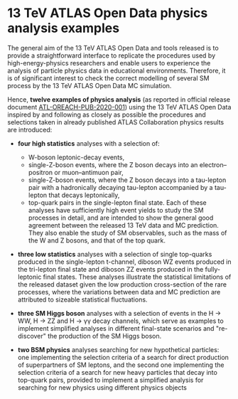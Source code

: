 # 13 TeV ATLAS Open Data physics analysis examples

The general aim of the 13 TeV ATLAS Open Data and tools released is to provide a straightforward interface to replicate the procedures used by high-energy-physics researchers and enable users to experience the analysis of particle physics data in educational environments. Therefore, it is of significant interest to check the correct modelling of several SM process by the 13 TeV ATLAS Open Data MC simulation.


Hence, **twelve examples of physics analysis** (as reported in official release document [ATL-OREACH-PUB-2020-001](https://cds.cern.ch/record/2707171)) using the 13 TeV ATLAS Open Data inspired by and following as closely as possible the procedures and selections taken in already published ATLAS Collaboration physics results are introduced:

+ **four high statistics** analyses with a selection of:
  * W-boson leptonic-decay events,
  * single-Z-boson events, where the Z boson decays into an electron–positron or muon–antimuon pair,
  * single-Z-boson events, where the Z boson decays into a tau-lepton pair with a hadronically decaying tau-lepton accompanied by a tau-lepton that decays leptonically,
  * top-quark pairs in the single-lepton final state.
Each of these analyses have sufficiently high event yields to study the SM processes in detail, and are intended to show the general good agreement between the released 13 TeV data and MC prediction. They also enable the study of SM observables, such as the mass of the W and Z bosons, and that of the top quark.

+ **three low statistics** analyses with a selection of single top-quarks produced in the single-lepton t-channel, diboson WZ events produced in the tri-lepton final state and diboson ZZ events produced in the fully-leptonic final states. These analyses illustrate the statistical limitations of the released dataset given the low production cross-section of the rare processes, where the variations between data and MC prediction are attributed to sizeable statistical fluctuations.

+ **three SM Higgs boson** analyses with a selection of events in the H &rarr; WW, H &rarr; ZZ and H &rarr; &gamma;&gamma; decay channels, which serve as examples to implement simplified analyses in different final-state scenarios and "re-discover" the production of the SM Higgs boson.

+ **two BSM physics** analyses searching for new hypothetical particles: one implementing the selection criteria of a search for direct production of superpartners of SM leptons, and the second one implementing the selection criteria of a search for new heavy particles that decay into top-quark pairs, provided to implement a simplified analysis for searching for new physics using different physics objects
